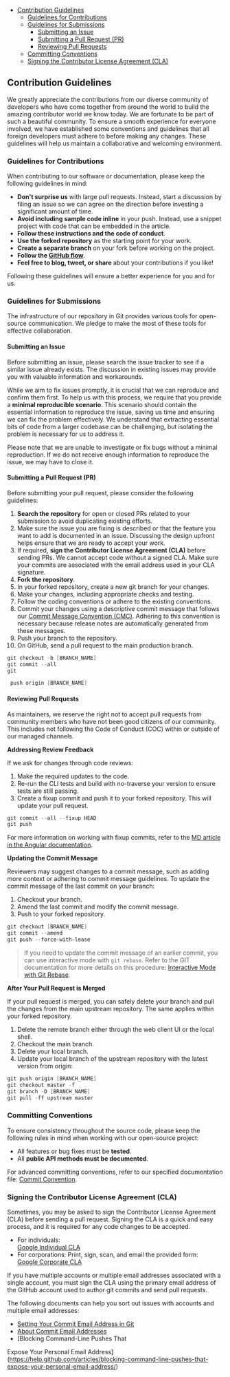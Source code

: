 - [Contribution Guidelines](#contribution-guidelines)
  - [Guidelines for Contributions](#guidelines-for-contributions)
  - [Guidelines for Submissions](#guidelines-for-submissions)
    - [Submitting an Issue](#submitting-an-issue)
    - [Submitting a Pull Request (PR)](#submitting-a-pull-request-pr)
    - [Reviewing Pull Requests](#reviewing-pull-requests)
  - [Committing Conventions](#committing-conventions)
  - [Signing the Contributor License Agreement (CLA)](#signing-the-contributor-license-agreement-cla)

## Contribution Guidelines

We greatly appreciate the contributions from our diverse community of developers who have come together from around the world to build the amazing contributor world we know today. We are fortunate to be part of such a beautiful community. To ensure a smooth experience for everyone involved, we have established some conventions and guidelines that all foreign developers must adhere to before making any changes. These guidelines will help us maintain a collaborative and welcoming environment.

### Guidelines for Contributions

When contributing to our software or documentation, please keep the following guidelines in mind:

- **Don't surprise us** with large pull requests. Instead, start a discussion by filing an issue so we can agree on the direction before investing a significant amount of time.
- **Avoid including sample code inline** in your push. Instead, use a snippet project with code that can be embedded in the article.
- **Follow these instructions and the code of conduct**.
- **Use the forked repository** as the starting point for your work.
- **Create a separate branch** on your fork before working on the project.
- **Follow the [GitHub flow](https://guides.github.com/introduction/flow/)**.
- **Feel free to blog, tweet, or share** about your contributions if you like!

Following these guidelines will ensure a better experience for you and for us.

### Guidelines for Submissions

The infrastructure of our repository in Git provides various tools for open-source communication. We pledge to make the most of these tools for effective collaboration.

#### Submitting an Issue

Before submitting an issue, please search the issue tracker to see if a similar issue already exists. The discussion in existing issues may provide you with valuable information and workarounds.

While we aim to fix issues promptly, it is crucial that we can reproduce and confirm them first. To help us with this process, we require that you provide a **minimal reproducible scenario**. This scenario should contain the essential information to reproduce the issue, saving us time and ensuring we can fix the problem effectively. We understand that extracting essential bits of code from a larger codebase can be challenging, but isolating the problem is necessary for us to address it.

Please note that we are unable to investigate or fix bugs without a minimal reproduction. If we do not receive enough information to reproduce the issue, we may have to close it.

#### Submitting a Pull Request (PR)

Before submitting your pull request, please consider the following guidelines:

1. **Search the repository** for open or closed PRs related to your submission to avoid duplicating existing efforts.
2. Make sure the issue you are fixing is described or that the feature you want to add is documented in an issue. Discussing the design upfront helps ensure that we are ready to accept your work.
3. If required, **sign the Contributor License Agreement (CLA)** before sending PRs. We cannot accept code without a signed CLA. Make sure your commits are associated with the email address used in your CLA signature.
4. **Fork the repository**.
5. In your forked repository, create a new git branch for your changes.
6. Make your changes, including appropriate checks and testing.
7. Follow the coding conventions or adhere to the existing conventions.
8. Commit your changes using a descriptive commit message that follows our [Commit Message Convention (CMC)](./docs/COMMIT_CONVENTION.md). Adhering to this convention is necessary because release notes are automatically generated from these messages.
9. Push your branch to the repository.
10. On GitHub, send a pull request to the main production branch.

```powershell
git checkout -b [BRANCH_NAME]
git commit --all
git

 push origin [BRANCH_NAME]
```

#### Reviewing Pull Requests

As maintainers, we reserve the right not to accept pull requests from community members who have not been good citizens of our community. This includes not following the Code of Conduct (COC) within or outside of our managed channels.

**Addressing Review Feedback**

If we ask for changes through code reviews:

1. Make the required updates to the code.
2. Re-run the CLI tests and build with no-traverse your version to ensure tests are still passing.
3. Create a fixup commit and push it to your forked repository. This will update your pull request.

```powershell
git commit --all --fixup HEAD
git push
```

For more information on working with fixup commits, refer to the [MD article in the Angular documentation](https://github.com/angular/angular/blob/main/docs/FIXUP_COMMITS.md).

**Updating the Commit Message**

Reviewers may suggest changes to a commit message, such as adding more context or adhering to commit message guidelines. To update the commit message of the last commit on your branch:

1. Checkout your branch.
2. Amend the last commit and modify the commit message.
3. Push to your forked repository.

```powershell
git checkout [BRANCH_NAME]
git commit --amend
git push --force-with-lease
```

> If you need to update the commit message of an earlier commit, you can use interactive mode with `git rebase`. Refer to the GIT documentation for more details on this procedure: [Interactive Mode with Git Rebase](https://git-scm.com/docs/git-rebase#_interactive_mode).

**After Your Pull Request is Merged**

If your pull request is merged, you can safely delete your branch and pull the changes from the main upstream repository. The same applies within your forked repository.

1. Delete the remote branch either through the web client UI or the local shell.
2. Checkout the main branch.
3. Delete your local branch.
4. Update your local branch of the upstream repository with the latest version from origin:

```powershell
git push origin [BRANCH_NAME]
git checkout master -f
git branch -D [BRANCH_NAME]
git pull -ff upstream master
```

### Committing Conventions

To ensure consistency throughout the source code, please keep the following rules in mind when working with our open-source project:

- All features or bug fixes must be **tested**.
- All **public API methods must be documented**.

For advanced committing conventions, refer to our specified documentation file: [Commit Convention](./COMMIT_CONVENTION.md).

### Signing the Contributor License Agreement (CLA)

Sometimes, you may be asked to sign the Contributor License Agreement (CLA) before sending a pull request. Signing the CLA is a quick and easy process, and it is required for any code changes to be accepted.

- For individuals:\
  [Google Individual CLA](https://cla.developers.google.com/about/google-individual)
- For corporations: Print, sign, scan, and email the provided form:\
  [Google Corporate CLA](https://cla.developers.google.com/about/google-corporate)

If you have multiple accounts or multiple email addresses associated with a single account, you must sign the CLA using the primary email address of the GitHub account used to author git commits and send pull requests.

The following documents can help you sort out issues with accounts and multiple email addresses:

- [Setting Your Commit Email Address in Git](https://help.github.com/articles/setting-your-commit-email-address-in-git/)
- [About Commit Email Addresses](https://help.github.com/articles/about-commit-email-addresses/)
- [Blocking Command-Line Pushes That

 Expose Your Personal Email Address](https://help.github.com/articles/blocking-command-line-pushes-that-expose-your-personal-email-address/)